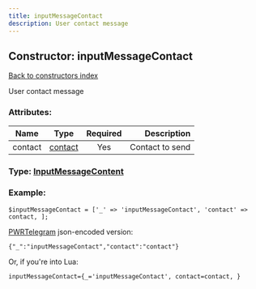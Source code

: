 ```yaml
---
title: inputMessageContact
description: User contact message
---
```

## Constructor: inputMessageContact  
[Back to constructors index](index.md)



User contact message

### Attributes:

| Name     |    Type       | Required | Description |
|----------|:-------------:|:--------:|------------:|
|contact|[contact](../types/contact.md) | Yes|Contact to send|



### Type: [InputMessageContent](../types/InputMessageContent.md)


### Example:

```
$inputMessageContact = ['_' => 'inputMessageContact', 'contact' => contact, ];
```  

[PWRTelegram](https://pwrtelegram.xyz) json-encoded version:

```
{"_":"inputMessageContact","contact":"contact"}
```


Or, if you're into Lua:  


```
inputMessageContact={_='inputMessageContact', contact=contact, }

```


